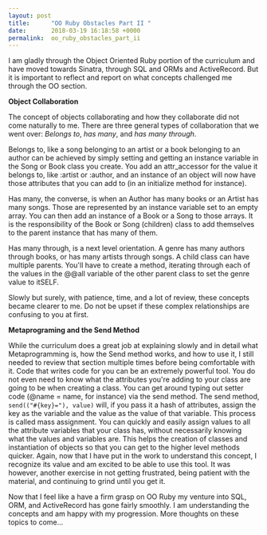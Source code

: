 ```yaml
---
layout: post
title:      "OO Ruby Obstacles Part II "
date:       2018-03-19 16:18:58 +0000
permalink:  oo_ruby_obstacles_part_ii
---
```



I am gladly through the Object Oriented Ruby portion of the curriculum and have moved towards Sinatra, through SQL and ORMs and ActiveRecord. But it is important to reflect and report on what concepts challenged me through the OO section. 

**Object Collaboration**

The concept of objects collaborating and how they collaborate did not come naturally to me. There are three general types of collaboration that we went over: *Belongs to*, *has many*, and *has many through*. 

Belongs to, like a song belonging to an artist or a book belonging to an author can be achieved by simply setting and getting an instance variable in the Song or Book class you create. You add an attr_accessor for the value it belongs to, like :artist or :author, and an instance of an object will now have those attributes that you can add to (in an initialize method for instance).

Has many, the converse, is when an Author has many books or an Artist has many songs. Those are represented by an instance variable set to an empty array. You can then add an instance of a Book or a Song to those arrays. It is the responsibility of the Book or Song (children) class to add themselves to the parent instance that has many of them. 

Has many through, is a next level orientation. A genre has many authors through books, or has many artists through songs. A child class can have multiple parents. You'll have to create a method, iterating through each of the values in the @@all variable of the other parent class to set the genre value to itSELF. 

Slowly but surely, with patience, time, and a lot of review, these concepts became clearer to me. Do not be upset if these complex relationships are confusing to you at first. 

**Metaprograming and the Send Method**

While the curriculum does a great job at explaining slowly and in detail what Metaprogramming is, how the Send method works, and how to use it, I still needed to review that section multiple times before being comfortable with it. Code that writes code for you can be an extremely powerful tool. You do not even need to know what the attributes you're adding to your class are going to be when creating a class. You can get around typing out setter code (@name = name, for instance) via the send method. The send method, `send(("#{key}="), value)` will, if you pass it a hash of attributes, assign the key as the variable and the value as the value of that variable. This process is called mass assignment. You can quickly and easily assign values to all the attribute variables that your class has, without necessarily knowing what the values and variables are. This helps the creation of classes and instantiation of objects so that you can get to the higher level methods quicker. Again, now that I have put in the work to understand this concept, I recognize its value and am excited to be able to use this tool. It was however, another exercise in not getting frustrated, being patient with the material, and continuing to grind until you get it. 

Now that I feel like a have a firm grasp on OO Ruby my venture into SQL, ORM, and ActiveRecord has gone fairly smoothly. I am understanding the concepts and am happy with my progression. More thoughts on these topics to come... 
